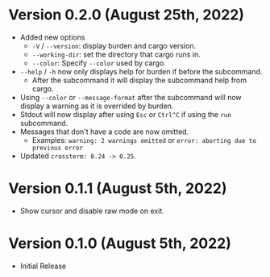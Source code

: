 # Version 0.2.0 (August 25th, 2022)

- Added new options
  - `-V` / `--version`: display burden and cargo version.
  - `--working-dir`: set the directory that cargo runs in.
  - `--color`: Specify `--color` used by cargo.
- `--help` / `-h` now only displays help for burden if before the subcommand.
  - After the subcommand it will display the subcommand help from cargo.
- Using `--color` or `--message-format` after the subcommand will now display a warning as it is overrided by burden.
- Stdout will now display after using `Esc` or `Ctrl^C` if using the `run` subcommand.
- Messages that don't have a code are now omitted.
  - Examples: `warning: 2 warnings emitted` or `error: aborting due to previous error`
- Updated `crossterm: 0.24 -> 0.25`.

# Version 0.1.1 (August 5th, 2022)

- Show cursor and disable raw mode on exit.

# Version 0.1.0 (August 5th, 2022)

- Initial Release
